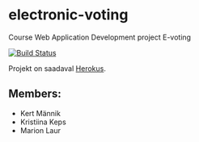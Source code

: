 # electronic-voting
Course Web Application Development project E-voting

[![Build Status](https://travis-ci.com/kertmannik/electronic-voting.svg?branch=Phase-I)](https://travis-ci.com/kertmannik/electronic-voting)

Projekt on saadaval [Herokus](https://evalimised.herokuapp.com/).
## Members:
* Kert Männik
* Kristiina Keps
* Marion Laur
